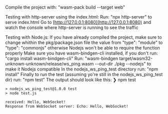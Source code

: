 Compile the project with: "wasm-pack build --target web"

Testing with http-server using the index.html:
    Run: "npx http-server" to serve index.html
    Go to [http://127.0.0.1:8080](http://127.0.0.1:8080) and watch the console where http-server is running to see the traffic

Testing with Node.js:
    If you have already compiled the project, make sure to change whithin the pkg/package.json file the value from "type": "module" to "type": "commonjs" otherwise Nodejs won't be able to require the function properly
    Make sure you have wasm-bindgen-cli installed, if you don't run: "cargo install wasm-bindgen-cli"
    Run: "wasm-bindgen target/wasm32-unknown-unknown/release/ws_ping.wasm --out-dir ./pkg --nodejs" to make it Nodejs compatible
    In the nodejs_ws_ping_test directory run: "npm install"
    Finally to run the test (assuming yo're still in the nodejs_ws_ping_test dir) run: "npm test"
    The output should look like this:
    ❯ npm test

    > nodejs_ws_ping_test@1.0.0 test
    > node test.js

    received: Hello, WebSocket!
    Response from WebSocket server: Echo: Hello, WebSocket!